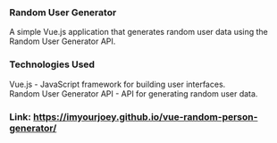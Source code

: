 ### Random User Generator
A simple Vue.js application that generates random user data using the Random User Generator API. </br>

### Technologies Used
Vue.js - JavaScript framework for building user interfaces. </br>
Random User Generator API - API for generating random user data. </br>

### Link: <https://imyourjoey.github.io/vue-random-person-generator/>
